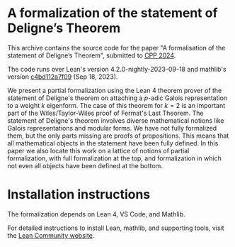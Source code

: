 # A formalization of the statement of Deligne’s Theorem

This archive contains the source code for the paper "A formalisation of the statement of
Deligne’s Theorem", submitted to [CPP 2024](https://popl24.sigplan.org/home/CPP-2024). 

The code runs over  Lean's version 4.2.0-nightly-2023-09-18 and mathlib's version [c4bd112a7f09](https://github.com/leanprover-community/mathlib4) (Sep 18, 2023).

We present a partial formalization using the Lean 4 theorem
prover of the statement of Deligne's theorem on attaching
a $p$-adic Galois representation to a weight $k$ eigenform.
The case of this theorem for $k = 2$ is an important part of
the Wiles/Taylor-Wiles proof of Fermat's Last Theorem.
The statement of Deligne's theorem involves diverse
mathematical notions like Galois representations and modular
forms. We have not fully formalized them,
but the only parts missing are proofs of propositions.
This means that all mathematical objects in the statement
have been fully defined. In this paper we also locate this 
work on a lattice of notions of partial formalization, 
with full formalization at the top, and formalization 
in which not even all objects have been defined at the bottom.

# Installation instructions

The formalization depends on Lean 4, VS Code, and Mathlib.

For detailed instructions to install Lean, mathlib, and supporting tools, 
visit the [Lean Community website](https://leanprover-community.github.io/get_started.html).
